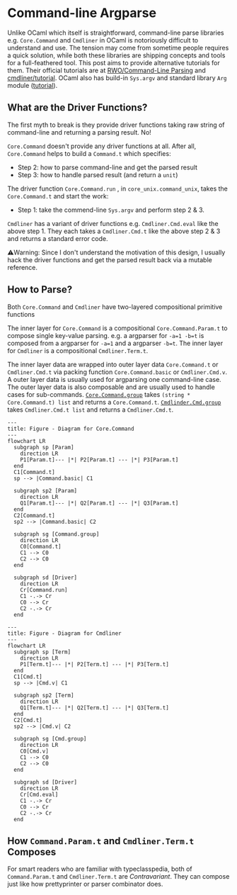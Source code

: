 # Command-line Argparse

Unlike OCaml which itself is straightforward, command-line parse libraries e.g. `Core.Command` and `Cmdliner` in OCaml is notoriously difficult to understand and use. The tension may come from sometime people requires a quick solution, while both these libraries are shipping concepts and tools for a full-feathered tool. This post aims to provide alternative tutorials for them. Their official tutorials are at [RWO/Command-Line Parsing](https://dev.realworldocaml.org/command-line-parsing.html) and [cmdliner/tutorial](https://erratique.ch/software/cmdliner/doc/tutorial.html). OCaml also has build-in `Sys.argv` and standard library `Arg` module ([tutorial](https://ocaml.org/docs/cli-arguments)).

## What are the Driver Functions?

The first myth to break is they provide driver functions taking raw string of command-line and returning a parsing result. No!

`Core.Command` doesn't provide any driver functions at all. After all, `Core.Command` helps to build a `Command.t` which specifies:

- Step 2: how to parse command-line and get the parsed result
- Step 3: how to handle parsed result (and return a `unit`)

The driver function `Core.Command.run` , in `core_unix.command_unix`, takes the `Core.Command.t` and start the work:

- Step 1: take the commend-line `Sys.argv` and perform step 2 & 3.

`Cmdliner` has a variant of driver functions e.g. `Cmdliner.Cmd.eval` like the above step 1. They each takes a `Cmdliner.Cmd.t` like the above step 2 & 3 and returns a standard error code.

⚠️Warning: Since I don't understand the motivation of this design, I usually hack the driver functions and get the parsed result back via a mutable reference.

## How to Parse?

Both `Core.Command` and `Cmdliner` have two-layered compositional primitive functions

The inner layer for `Core.Command` is a compositional `Core.Command.Param.t` to compose single key-value parsing. e.g. a argparser for `-a=1 -b=t` is composed from a argparser for `-a=1` and a argparser `-b=t`. The inner layer for `Cmdliner` is a compositional `Cmdliner.Term.t`.

The inner layer data are wrapped into outer layer data `Core.Command.t` or `Cmdliner.Cmd.t` via packing function `Core.Command.basic` or `Cmdliner.Cmd.v`. A outer layer data is usually used for argparsing one command-line case. The outer layer data is also composable and are usually used to handle cases for sub-commands. [`Core.Command.group`](https://v3.ocaml.org/p/core/latest/doc/Core/Command/index.html#val-group) takes `(string * Core.Command.t) list` and returns a `Core.Command.t`. [`Cmdlinder.Cmd.group`](https://erratique.ch/software/cmdliner/doc/Cmdliner/Cmd/index.html#val-group) takes `Cmdliner.Cmd.t list` and returns a `Cmdliner.Cmd.t`.

```mermaid
---
title: Figure - Diagram for Core.Command
---
flowchart LR
  subgraph sp [Param]
    direction LR
    P1[Param.t]--- |*| P2[Param.t] --- |*| P3[Param.t]
  end
  C1[Command.t]
  sp --> |Command.basic| C1

  subgraph sp2 [Param]
    direction LR
    Q1[Param.t]--- |*| Q2[Param.t] --- |*| Q3[Param.t]
  end
  C2[Command.t]
  sp2 --> |Command.basic| C2

  subgraph sg [Command.group]
    direction LR
    C0[Command.t]
    C1 --> C0
    C2 --> C0
  end

  subgraph sd [Driver]
    direction LR
    Cr[Command.run]
    C1 -.-> Cr
    C0 --> Cr
    C2 -.-> Cr
  end
```

```mermaid
---
title: Figure - Diagram for Cmdliner
---
flowchart LR
  subgraph sp [Term]
    direction LR
    P1[Term.t]--- |*| P2[Term.t] --- |*| P3[Term.t]
  end
  C1[Cmd.t]
  sp --> |Cmd.v| C1

  subgraph sp2 [Term]
    direction LR
    Q1[Term.t]--- |*| Q2[Term.t] --- |*| Q3[Term.t]
  end
  C2[Cmd.t]
  sp2 --> |Cmd.v| C2

  subgraph sg [Cmd.group]
    direction LR
    C0[Cmd.v]
    C1 --> C0
    C2 --> C0
  end

  subgraph sd [Driver]
    direction LR
    Cr[Cmd.eval]
    C1 -.-> Cr
    C0 --> Cr
    C2 -.-> Cr
  end
```

## How `Command.Param.t` and `Cmdliner.Term.t` Composes

For smart readers who are familiar with typeclasspedia, both of `Command.Param.t` and `Cmdliner.Term.t` are _Contravariant_. They can compose just like how prettyprinter or parser combinator does.